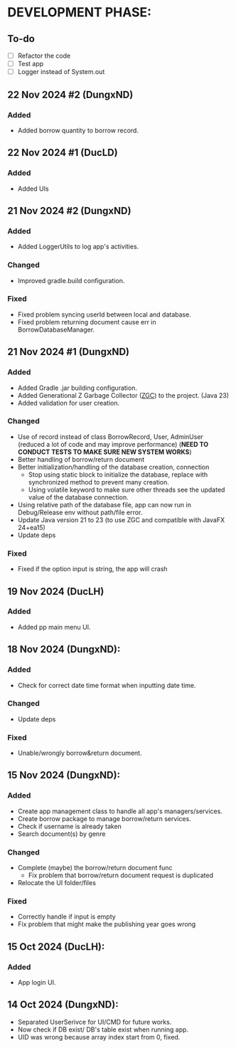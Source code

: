 # DEVELOPMENT PHASE:

## To-do
- [ ] Refactor the code
- [ ] Test app
- [ ] Logger instead of System.out

## 22 Nov 2024 #2 (DungxND)

### Added

- Added borrow quantity to borrow record.

## 22 Nov 2024 #1 (DucLD)

### Added

- Added UIs 

## 21 Nov 2024 #2 (DungxND)

### Added

- Added LoggerUtils to log app's activities.

### Changed

- Improved gradle.build configuration.

### Fixed

- Fixed problem syncing userId between local and database.
- Fixed problem returning document cause err in BorrowDatabaseManager.

## 21 Nov 2024 #1 (DungxND)

### Added

- Added Gradle .jar building configuration.
- Added Generational Z Garbage Collector ([ZGC](https://docs.oracle.com/en/java/javase/23/gctuning/z-garbage-collector.html)) to the project. (Java 23)
- Added validation for user creation.

### Changed

- Use of record instead of class BorrowRecord, User, AdminUser (reduced a lot of code and may improve performance) (**NEED TO CONDUCT TESTS TO MAKE SURE NEW SYSTEM WORKS**)
- Better handling of borrow/return document
- Better initialization/handling of the database creation, connection
  - Stop using static block to initialize the database, replace with synchronized method to prevent many creation.
  - Using volatile keyword to make sure other threads see the updated value of the database connection.
- Using relative path of the database file, app can now run in Debug/Release env without path/file error.
- Update Java version 21 to 23 (to use ZGC and compatible with JavaFX 24+ea15)
- Update deps

### Fixed

- Fixed if the option input is string, the app will crash

## 19 Nov 2024 (DucLH)

### Added

- Added pp main menu UI.

## 18 Nov 2024 (DungxND):

### Added

- Check for correct date time format when inputting date time.

### Changed

- Update deps

### Fixed

- Unable/wrongly borrow&return document.
 

## 15 Nov 2024 (DungxND):

### Added

- Create app management class to handle all app's managers/services.
- Create borrow package to manage borrow/return services.
- Check if username is already taken
- Search document(s) by genre

### Changed

- Complete (maybe) the borrow/return document func
    - Fix problem that borrow/return document request is duplicated
- Relocate the UI folder/files

### Fixed

- Correctly handle if input is empty
- Fix problem that might make the publishing year goes wrong

## 15 Oct 2024 (DucLH):

### Added

- App login UI.

## 14 Oct 2024 (DungxND):


- Separated UserSerivce for UI/CMD for future works.
- Now check if DB exist/ DB's table exist when running app.
- UID was wrong because array index start from 0, fixed.